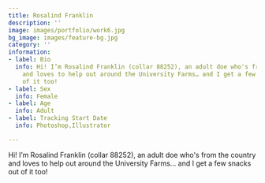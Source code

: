 ```yaml
---
title: Rosalind Franklin
description: ''
image: images/portfolio/work6.jpg
bg_image: images/feature-bg.jpg
category: ''
information:
- label: Bio
  info: Hi! I’m Rosalind Franklin (collar 88252), an adult doe who's from the country
    and loves to help out around the University Farms… and I get a few snacks out
    of it too!
- label: Sex
  info: Female
- label: Age
  info: Adult
- label: Tracking Start Date
  info: Photoshop,Illustrator

---
```

Hi! I’m Rosalind Franklin (collar 88252), an adult doe who's from the country and loves to help out around the University Farms… and I get a few snacks out of it too!